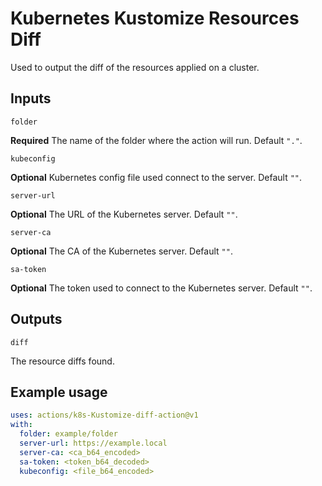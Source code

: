 # Kubernetes Kustomize Resources Diff

Used to output the diff of the resources applied on a cluster.

## Inputs

`folder`

**Required** The name of the folder where the action will run. Default `"."`.

`kubeconfig`

**Optional** Kubernetes config file used connect to the server. Default `""`.

`server-url`

**Optional** The URL of the Kubernetes server. Default `""`.

`server-ca`

**Optional** The CA of the Kubernetes server. Default `""`.

`sa-token`

**Optional** The token used to connect to the Kubernetes server. Default `""`.

## Outputs

`diff`

The resource diffs found.

## Example usage

```yaml
uses: actions/k8s-Kustomize-diff-action@v1
with:
  folder: example/folder
  server-url: https://example.local
  server-ca: <ca_b64_encoded>
  sa-token: <token_b64_decoded>
  kubeconfig: <file_b64_encoded>
```

